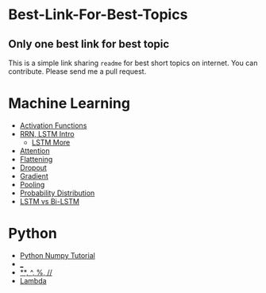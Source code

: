 # Best-Link-For-Best-Topics
## Only one best link for best topic
This is a simple link sharing `readme` for best short topics on internet. 
You can contribute. Please send me a pull request. 



# Machine Learning
- [Activation Functions](https://www.youtube.com/watch?v=9vB5nzrL4hY)
- [RRN, LSTM Intro](http://colah.github.io/posts/2015-08-Understanding-LSTMs/)
  - [LSTM More](https://towardsdatascience.com/understanding-lstm-and-its-quick-implementation-in-keras-for-sentiment-analysis-af410fd85b47)
- [Attention](https://www.youtube.com/watch?v=W2rWgXJBZhU&pbjreload=10)
- [Flattening](https://www.superdatascience.com/convolutional-neural-networks-cnn-step-3-flattening/)
- [Dropout](https://medium.com/@amarbudhiraja/https-medium-com-amarbudhiraja-learning-less-to-learn-better-dropout-in-deep-machine-learning-74334da4bfc5)
- [Gradient](https://youtu.be/tIpKfDc295M)
- [Pooling](http://deeplearning.stanford.edu/tutorial/supervised/Pooling/)
- [Probability Distribution](https://youtu.be/cqK3uRoPtk0?t=1)
- [LSTM vs Bi-LSTM](https://stackoverflow.com/questions/43035827/whats-the-difference-between-a-bidirectional-lstm-and-an-lstm)

# Python
- [Python Numpy Tutorial](http://cs231n.github.io/python-numpy-tutorial/)
- [ _ ](https://hackernoon.com/understanding-the-underscore-of-python-309d1a029edc)
- [ **, ^, %, // ](https://stackoverflow.com/questions/15193927/what-do-these-operators-mean)
- [Lambda](https://www.w3schools.com/python/python_lambda.asp)




